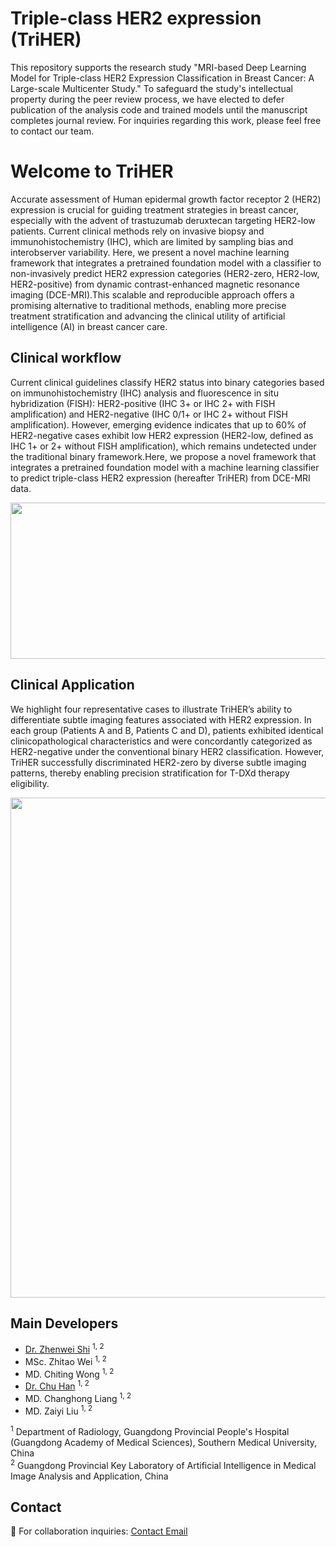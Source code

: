 # Triple-class HER2 expression (TriHER)

This repository supports the research study "MRI-based Deep Learning Model for Triple-class HER2 Expression Classification in Breast Cancer: A Large-scale Multicenter Study." To safeguard the study's intellectual property during the peer review process, we have elected to defer publication of the analysis code and trained models until the manuscript completes journal review. For inquiries regarding this work, please feel free to contact our team.


# Welcome to TriHER

Accurate assessment of Human epidermal growth factor receptor 2 (HER2) expression is crucial for guiding treatment strategies in breast cancer, especially with the advent of trastuzumab deruxtecan targeting HER2-low patients. Current clinical methods rely on invasive biopsy and immunohistochemistry (IHC), which are limited by sampling bias and interobserver variability. Here, we present a novel machine learning framework that integrates a pretrained foundation model with a classifier to non-invasively predict HER2 expression categories (HER2-zero, HER2-low, HER2-positive) from dynamic contrast-enhanced magnetic resonance imaging (DCE-MRI).This scalable and reproducible approach offers a promising alternative to traditional methods, enabling more precise treatment stratification and advancing the clinical utility of artificial intelligence (AI) in breast cancer care.

## Clinical workflow
Current clinical guidelines classify HER2 status into binary categories based on immunohistochemistry (IHC) analysis and fluorescence in situ hybridization (FISH): HER2-positive (IHC 3+ or IHC 2+ with FISH amplification) and HER2-negative (IHC 0/1+ or IHC 2+ without FISH amplification). However, emerging evidence indicates that up to 60% of HER2-negative cases exhibit low HER2 expression (HER2-low, defined as IHC 1+ or 2+ without FISH amplification), which remains undetected under the traditional binary framework.Here, we propose a novel framework that integrates a pretrained foundation model with a machine learning classifier to predict triple-class HER2 expression (hereafter TriHER) from DCE-MRI data.

<p align="center">
  <img src="https://github.com/user-attachments/assets/c3f41e65-bbc9-4d4e-8858-7bc27fa9359b" width="1000" height="250">
</p>

## Clinical Application

We highlight four representative cases to illustrate TriHER’s ability to differentiate subtle imaging features associated with HER2 expression. In each group (Patients A and B, Patients C and D), patients exhibited identical clinicopathological characteristics and were concordantly categorized as HER2-negative under the conventional binary HER2 classification. However, TriHER successfully discriminated HER2-zero by diverse subtle imaging patterns, thereby enabling precision stratification for T-DXd therapy eligibility.

<p align="center">
  <img src="https://github.com/user-attachments/assets/ad221e53-dd06-4b71-8925-efedfdc466fb" width="1000" height="800">
</p>


## Main Developers
 - [Dr. Zhenwei Shi](https://github.com/zhenweishi) <sup/>1, 2
 - MSc. Zhitao Wei <sup/>1, 2
 - MD. Chiting Wong <sup/>1, 2
 - [Dr. Chu Han](https://chuhan89.com) <sup/>1, 2
 - MD. Changhong Liang <sup/>1, 2
 - MD. Zaiyi Liu <sup/>1, 2

<sup>1</sup> Department of Radiology, Guangdong Provincial People's Hospital (Guangdong Academy of Medical Sciences), Southern Medical University, China <br/>
<sup>2</sup> Guangdong Provincial Key Laboratory of Artificial Intelligence in Medical Image Analysis and Application, China <br/>


## Contact

📧 For collaboration inquiries: [Contact Email](shizhenwei@gdph.org.cn)

